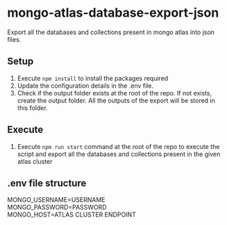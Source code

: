 # mongo-atlas-database-export-json
Export all the databases and collections present in mongo atlas into json files.

## Setup
1. Execute ```npm install``` to install the packages required
2. Update the configuration details in the .env file.
3. Check if the output folder exists at the root of the repo. If not exists, create the output folder. All the outputs of the export will be stored in this folder.

## Execute
1. Execute ```npm run start``` command at the root of the repo to execute the script and export all the databases and collections present in the given atlas cluster

## .env file structure
MONGO_USERNAME=USERNAME\
MONGO_PASSWORD=PASSWORD\
MONGO_HOST=ATLAS CLUSTER ENDPOINT
